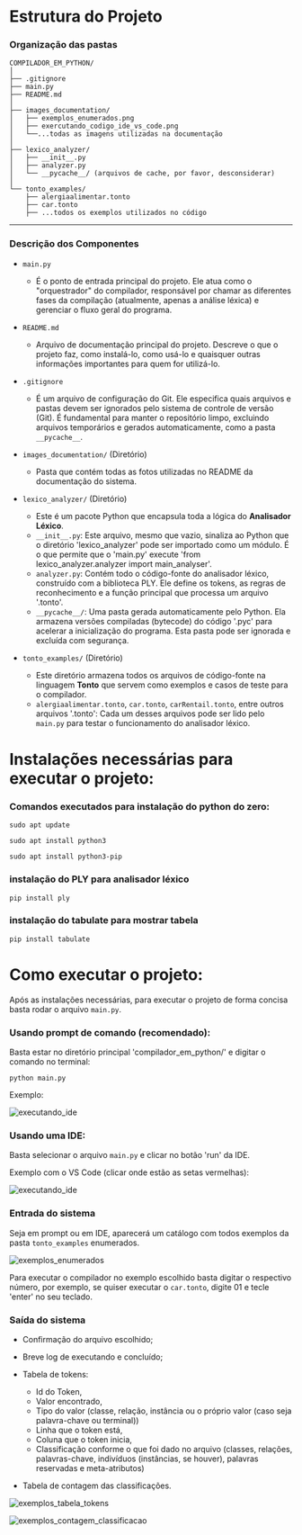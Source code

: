 # **Estrutura do Projeto**

### Organização das pastas

```
COMPILADOR_EM_PYTHON/
│
├── .gitignore
├── main.py
├── README.md
│
├── images_documentation/
│   ├── exemplos_enumerados.png
│   ├── exercutando_codigo_ide_vs_code.png
│   └──...todas as imagens utilizadas na documentação
│
├── lexico_analyzer/
│   ├── __init__.py
│   ├── analyzer.py
│   └── __pycache__/ (arquivos de cache, por favor, desconsiderar)
│
└── tonto_examples/
    ├── alergiaalimentar.tonto
    ├── car.tonto
    ├── ...todos os exemplos utilizados no código

```

-----

### **Descrição dos Componentes**

  * `main.py`

      * É o ponto de entrada principal do projeto. Ele atua como o "orquestrador" do compilador, responsável por chamar as diferentes fases da compilação (atualmente, apenas a análise léxica) e gerenciar o fluxo geral do programa.

  * `README.md`

      * Arquivo de documentação principal do projeto. Descreve o que o projeto faz, como instalá-lo, como usá-lo e quaisquer outras informações importantes para quem for utilizá-lo.

  * `.gitignore`

      * É um arquivo de configuração do Git. Ele especifica quais arquivos e pastas devem ser ignorados pelo sistema de controle de versão (Git). É fundamental para manter o repositório limpo, excluindo arquivos temporários e gerados automaticamente, como a pasta `__pycache__`.

  * `images_documentation/` (Diretório)

      * Pasta que contém todas as fotos utilizadas no README da documentação do sistema.
      
  * `lexico_analyzer/` (Diretório)

      * Este é um pacote Python que encapsula toda a lógica do **Analisador Léxico**.
      * `__init__.py`: Este arquivo, mesmo que vazio, sinaliza ao Python que o diretório 'lexico_analyzer' pode ser importado como um módulo. É o que permite que o 'main.py' execute 'from lexico_analyzer.analyzer import main_analyser'.
      * `analyzer.py`: Contém todo o código-fonte do analisador léxico, construído com a biblioteca PLY. Ele define os tokens, as regras de reconhecimento e a função principal que processa um arquivo '.tonto'.
      * `__pycache__/`: Uma pasta gerada automaticamente pelo Python. Ela armazena versões compiladas (bytecode) do código '.pyc' para acelerar a inicialização do programa. Esta pasta pode ser ignorada e excluída com segurança.

  * `tonto_examples/` (Diretório)

      * Este diretório armazena todos os arquivos de código-fonte na linguagem **Tonto** que servem como exemplos e casos de teste para o compilador.
      * `alergiaalimentar.tonto`, `car.tonto`, `carRentail.tonto`, entre outros arquivos '.tonto': Cada um desses arquivos pode ser lido pelo `main.py` para testar o funcionamento do analisador léxico.

# **Instalações necessárias para executar o projeto**:

### Comandos executados para instalação do python do zero:

```
sudo apt update

sudo apt install python3

sudo apt install python3-pip
```


### instalação do PLY para analisador léxico

```
pip install ply
```

### instalação do tabulate para mostrar tabela

```
pip install tabulate
```


# **Como executar o projeto**:

Após as instalações necessárias, para executar o projeto de forma concisa basta rodar o arquivo `main.py`.

### Usando prompt de comando **(recomendado)**: 

Basta estar no diretório principal 'compilador_em_python/' e digitar o comando no terminal:

```
python main.py
```

Exemplo:

![executando_ide](./images_documentation/exercutando_codigo_prompt_comando.png)

### Usando uma IDE:

Basta selecionar o arquivo `main.py` e clicar no botão 'run' da IDE.

Exemplo com o VS Code (clicar onde estão as setas vermelhas):

![executando_ide](./images_documentation/exercutando_codigo_ide_vs_code.png)

### Entrada do sistema 

Seja em prompt ou em IDE, aparecerá um catálogo com todos exemplos da pasta `tonto_examples` enumerados.

![exemplos_enumerados](./images_documentation/exemplos_enumerados.png)

Para executar o compilador no exemplo escolhido basta digitar o respectivo número, por exemplo, se quiser executar o `car.tonto`, digite 01 e tecle 'enter' no seu teclado.

### Saída do sistema 

- Confirmação do arquivo escolhido;
- Breve log de executando e concluído;
- Tabela de tokens:

    - Id do Token,
    - Valor encontrado,
    - Tipo do valor (classe, relação, instância ou o próprio valor (caso seja palavra-chave ou terminal))
    - Linha que o token está,
    - Coluna que o token inicia,
    - Classificação conforme o que foi dado no arquivo (classes, relações, palavras-chave, indivíduos (instâncias, se houver), 
palavras reservadas e meta-atributos)

- Tabela de contagem das classificações.

![exemplos_tabela_tokens](./images_documentation/saida_tabela_tokens.png)

![exemplos_contagem_classificacao](./images_documentation/tabela_contagem_classificacao.png)
